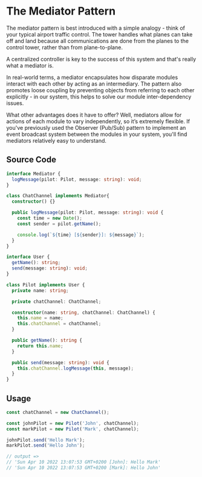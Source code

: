 # The Mediator Pattern

The mediator pattern is best introduced with a simple analogy - think of your typical airport traffic control. The tower handles what planes can take off and land because all communications are done from the planes to the control tower, rather than from plane-to-plane.

A centralized controller is key to the success of this system and that's really what a mediator is.

In real-world terms, a mediator encapsulates how disparate modules interact with each other by acting as an intermediary. The pattern also promotes loose coupling by preventing objects from referring to each other explicitly - in our system, this helps to solve our module inter-dependency issues.

What other advantages does it have to offer? Well, mediators allow for actions of each module to vary independently, so it’s extremely flexible. If you've previously used the Observer (Pub/Sub) pattern to implement an event broadcast system between the modules in your system, you'll find mediators relatively easy to understand.

## Source Code

```typescript
interface Mediator {
  logMessage(pilot: Pilot, message: string): void;
}

class ChatChannel implements Mediator{
  constructor() {}

  public logMessage(pilot: Pilot, message: string): void {
    const time = new Date();
    const sender = pilot.getName();

    console.log(`${time} [${sender}]: ${message}`);
  }
}

interface User {
  getName(): string;
  send(message: string): void;
}

class Pilot implements User {
  private name: string;

  private chatChannel: ChatChannel;

  constructor(name: string, chatChannel: ChatChannel) {
    this.name = name;
    this.chatChannel = chatChannel;
  }

  public getName(): string {
    return this.name;
  }

  public send(message: string): void {
    this.chatChannel.logMessage(this, message);
  }
}
```

## Usage

```typescript
const chatChannel = new ChatChannel();

const johnPilot = new Pilot('John', chatChannel);
const markPilot = new Pilot('Mark', chatChannel);

johnPilot.send('Hello Mark');
markPilot.send('Hello John');

// output =>
// 'Sun Apr 10 2022 13:07:53 GMT+0200 [John]: Hello Mark'
// 'Sun Apr 10 2022 13:07:53 GMT+0200 [Mark]: Hello John'
```

